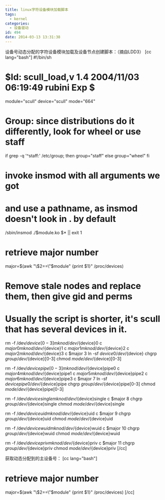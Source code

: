```yaml
---
title: linux字符设备模块加载脚本
tags:
  - kernel
categories:
  - 设备驱动
id: 494
date: 2014-03-13 13:31:38
---
```


设备号动态分配的字符设备模块加载及设备节点创建脚本：（摘自LDD3）
[cc lang="bash"]
#!/bin/sh
# $Id: scull_load,v 1.4 2004/11/03 06:19:49 rubini Exp $
module="scull"
device="scull"
mode="664"

# Group: since distributions do it differently, look for wheel or use staff
if grep -q '^staff:' /etc/group; then
    group="staff"
else
    group="wheel"
fi

# invoke insmod with all arguments we got
# and use a pathname, as insmod doesn't look in . by default
/sbin/insmod ./$module.ko $* || exit 1

# retrieve major number
major=$(awk "\$2==\"$module\" {print \$1}" /proc/devices)

# Remove stale nodes and replace them, then give gid and perms
# Usually the script is shorter, it's scull that has several devices in it.

rm -f /dev/${device}[0-3]
mknod /dev/${device}0 c $major 0
mknod /dev/${device}1 c $major 1
mknod /dev/${device}2 c $major 2
mknod /dev/${device}3 c $major 3
ln -sf ${device}0 /dev/${device}
chgrp $group /dev/${device}[0-3] 
chmod $mode  /dev/${device}[0-3]

rm -f /dev/${device}pipe[0-3]
mknod /dev/${device}pipe0 c $major 4
mknod /dev/${device}pipe1 c $major 5
mknod /dev/${device}pipe2 c $major 6
mknod /dev/${device}pipe3 c $major 7
ln -sf ${device}pipe0 /dev/${device}pipe
chgrp $group /dev/${device}pipe[0-3] 
chmod $mode  /dev/${device}pipe[0-3]

rm -f /dev/${device}single
mknod /dev/${device}single  c $major 8
chgrp $group /dev/${device}single
chmod $mode  /dev/${device}single

rm -f /dev/${device}uid
mknod /dev/${device}uid   c $major 9
chgrp $group /dev/${device}uid
chmod $mode  /dev/${device}uid

rm -f /dev/${device}wuid
mknod /dev/${device}wuid  c $major 10
chgrp $group /dev/${device}wuid
chmod $mode  /dev/${device}wuid

rm -f /dev/${device}priv
mknod /dev/${device}priv  c $major 11
chgrp $group /dev/${device}priv
chmod $mode  /dev/${device}priv
[/cc]

获取动态分配到的主设备号：
[cc lang="bash"]
# retrieve major number
major=$(awk "\$2==\"$module\" {print \$1}" /proc/devices)
[/cc]